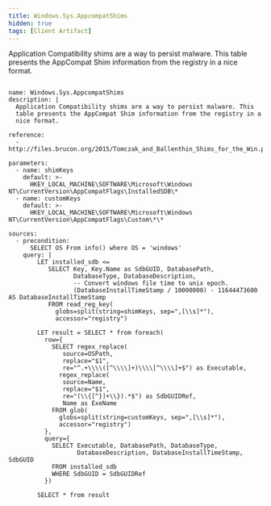 ```yaml
---
title: Windows.Sys.AppcompatShims
hidden: true
tags: [Client Artifact]
---
```


Application Compatibility shims are a way to persist malware. This
table presents the AppCompat Shim information from the registry in a
nice format.


<pre><code class="language-yaml">
name: Windows.Sys.AppcompatShims
description: |
  Application Compatibility shims are a way to persist malware. This
  table presents the AppCompat Shim information from the registry in a
  nice format.

reference:
  - http://files.brucon.org/2015/Tomczak_and_Ballenthin_Shims_for_the_Win.pdf

parameters:
  - name: shimKeys
    default: &gt;-
      HKEY_LOCAL_MACHINE\SOFTWARE\Microsoft\Windows NT\CurrentVersion\AppCompatFlags\InstalledSDB\*
  - name: customKeys
    default: &gt;-
      HKEY_LOCAL_MACHINE\SOFTWARE\Microsoft\Windows NT\CurrentVersion\AppCompatFlags\Custom\*\*

sources:
  - precondition:
      SELECT OS From info() where OS = 'windows'
    query: |
        LET installed_sdb &lt;=
           SELECT Key, Key.Name as SdbGUID, DatabasePath,
                  DatabaseType, DatabaseDescription,
                  -- Convert windows file time to unix epoch.
                  (DatabaseInstallTimeStamp / 10000000) - 11644473600 AS DatabaseInstallTimeStamp
           FROM read_reg_key(
             globs=split(string=shimKeys, sep=",[\\s]*"),
             accessor="registry")

        LET result = SELECT * from foreach(
          row={
            SELECT regex_replace(
               source=OSPath,
               replace="$1",
               re="^.+\\\\([^\\\\]+)\\\\[^\\\\]+$") as Executable,
              regex_replace(
               source=Name,
               replace="$1",
               re="(\\{[^}]+\\}).*$") as SdbGUIDRef,
               Name as ExeName
            FROM glob(
              globs=split(string=customKeys, sep=",[\\s]*"),
              accessor="registry")
          },
          query={
            SELECT Executable, DatabasePath, DatabaseType,
                   DatabaseDescription, DatabaseInstallTimeStamp, SdbGUID
            FROM installed_sdb
            WHERE SdbGUID = SdbGUIDRef
          })

        SELECT * from result

</code></pre>

